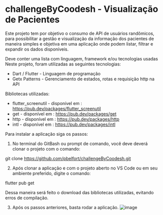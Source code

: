 # challengeByCoodesh - Visualização de Pacientes



Este projeto tem por objetivo o consumo de API de usuários randômicos, para possibilitar a gestão e visualização da informação dos pacientes de maneira simples e objetiva em uma aplicação onde podem listar, filtrar e expandir os dados disponíveis.

Deve conter uma lista com linguagem, framework e/ou tecnologias usadas
Neste projeto, foram utilizadas as seguintes tecnologias:
* Dart / Flutter - Linguagem de programação
* Getx Patterns - Gerenciamento de estados, rotas e requisição http na API

Bibliotecas utilizadas:
* flutter_screenutil - disponível em : https://pub.dev/packages/flutter_screenutil
* get - disponível em : https://pub.dev/packages/get
* http - disponível em : https://pub.dev/packages/http
* intl - disponível em : https://pub.dev/packages/intl

Para instalar a aplicação siga os passos:
1) No terminal do GitBash ou prompt de comando, você deve deverá clonar o projeto com o comando:

git clone https://github.com/pbelfort/challengeByCoodesh.git

2) Após clonar a aplicação e com o projeto aberto no VS Code ou em seu ambiente preferido, digite o comando:

flutter pub get

Dessa maneira será feito o download das bibliotecas utilizadas, evitando erros de compilação.

3) Após os passos anteriores, basta rodar a aplicação.
![image](https://user-images.githubusercontent.com/42588868/161904002-96738a75-3672-4ca5-98c6-d43025ff7e16.png)
